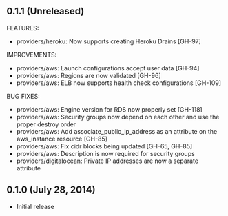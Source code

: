 ## 0.1.1 (Unreleased)

FEATURES:

  * providers/heroku: Now supports creating Heroku Drains [GH-97]

IMPROVEMENTS:

  * providers/aws: Launch configurations accept user data [GH-94]
  * providers/aws: Regions are now validated [GH-96]
  * providers/aws: ELB now supports health check configurations [GH-109]

BUG FIXES:

  * providers/aws: Engine version for RDS now properly set [GH-118]
  * providers/aws: Security groups now depend on each other and
    use the proper destroy order
  * providers/aws: Add associate_public_ip_address as an attribute on
    the aws_instance resource [GH-85]
  * providers/aws: Fix cidr blocks being updated [GH-65, GH-85]
  * providers/aws: Description is now required for security groups
  * providers/digitalocean: Private IP addresses are now a separate
    attribute

## 0.1.0 (July 28, 2014)

  * Initial release

